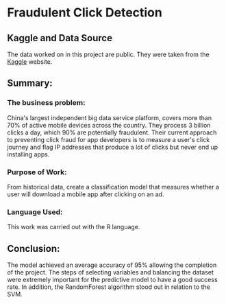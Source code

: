 # Fraudulent Click Detection
## Kaggle and Data Source

The data worked on in this project are public. They were taken from the [Kaggle](https://www.kaggle.com/c/talkingdata-adtracking-fraud-detection/data) website. 

## Summary:
### The business problem:

China's largest independent big data service platform, covers more than 70% of active mobile devices across the country. They process 3 billion clicks a day, which 90% are potentially fraudulent. Their current approach to preventing click fraud for app developers is to measure a user's click journey and flag IP addresses that produce a lot of clicks but never end up installing apps.

### Purpose of Work:

From historical data, create a classification model that measures whether a user will download a mobile app after clicking on an ad.

### Language Used:

This work was carried out with the R language.

## Conclusion:

The model achieved an average accuracy of 95% allowing the completion of the project. The steps of selecting variables and balancing the dataset were extremely important for the predictive model to have a good success rate. In addition, the RandomForest algorithm stood out in relation to the SVM.